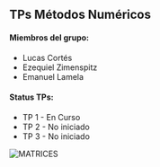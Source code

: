 ## TPs Métodos Numéricos

#### Miembros del grupo:

+ Lucas Cortés
+ Ezequiel Zimenspitz
+ Emanuel Lamela

#### Status TPs:

* TP 1 - En Curso
* TP 2 - No iniciado
* TP 3 - No iniciado

![MATRICES](https://i.imgflip.com/1130qm.jpg)
